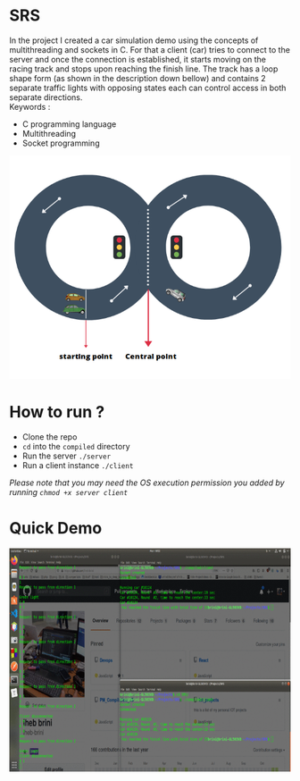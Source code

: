 # SRS
In the project I created a car simulation demo using the concepts of multithreading and sockets in C.
For that a client (car) tries to connect to the server and once the connection is established, it starts moving on the racing track and  stops upon reaching the finish line.
The track has a loop shape form (as shown in the description down bellow) and contains 2 separate traffic lights with opposing states each can control access in both separate directions.
<br>
Keywords : 
- C programming language
- Multithreading 
- Socket programming 



<p align="center">
  <img width="720" height="400" src="docs/loop.png">
</p>

# How to run ?

- Clone the repo
- `cd` into the `compiled` directory 
- Run the server `./server`
- Run a client instance `./client`

*Please note that you may need the OS execution permission you added by running `chmod +x server client`* 

# Quick Demo  

<p align="center">
  <img width="720" height="400" src="docs/simulation.gif">
</p>